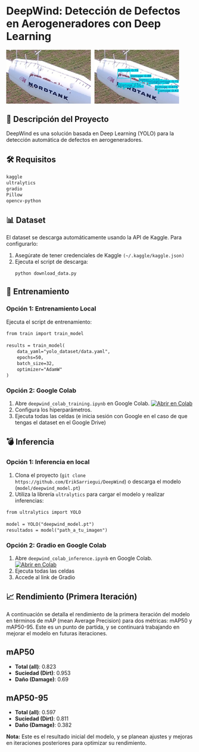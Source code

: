 # **DeepWind: Detección de Defectos en Aerogeneradores con Deep Learning**

<div style="display: flex;">
  <img src="examples/portada_1.png" alt="Descripción de la imagen 1" style="width: 45%; margin-right: 10px;">
  <img src="examples/portada_2.png" alt="Descripción de la imagen 2" style="width: 45%;">
</div>

## 🎯 **Descripción del Proyecto**
DeepWind es una solución basada en Deep Learning (YOLO) para la detección automática de defectos en aerogeneradores.

## 🛠️ **Requisitos**
```
kaggle
ultralytics
gradio
Pillow
opencv-python
```

## 📊 **Dataset**
El dataset se descarga automáticamente usando la API de Kaggle. Para configurarlo:

1. Asegúrate de tener credenciales de Kaggle `(~/.kaggle/kaggle.json)`
2. Ejecuta el script de descarga:
   ```
   python download_data.py
   ```
## 🚀 **Entrenamiento**
### **Opción 1: Entrenamiento Local**
Ejecuta el script de entrenamiento:
```
from train import train_model

results = train_model(
    data_yaml="yolo_dataset/data.yaml",
    epochs=50,
    batch_size=32,
    optimizer="AdamW"
)
```

### **Opción 2: Google Colab**
1. Abre `deepwind_colab_training.ipynb` en Google Colab. [![Abrir en Colab](https://colab.research.google.com/assets/colab-badge.svg)](https://colab.research.google.com/github/ErikSarriegui/DeepWind/blob/main/deepwind_colab_training.ipynb)
2. Configura los hiperparámetros.
3. Ejecuta todas las celdas (e inicia sesión con Google en el caso de que tengas el dataset en el Google Drive)

## 💣 **Inferencia**
### **Opción 1: Inferencia en local**
1. Clona el proyecto (`git clone https://github.com/ErikSarriegui/DeepWind`) o descarga el modelo (`model/deepwind_model.pt`)
2. Utiliza la librería `ultralytics` para cargar el modelo y realizar inferencias:
```
from ultralytics import YOLO

model = YOLO("deepwind_model.pt")
resultados = model("path_a_tu_imagen")
```

### **Opción 2: Gradio en Google Colab**
1. Abre `deepwind_colab_inference.ipynb` en Google Colab. [![Abrir en Colab](https://colab.research.google.com/assets/colab-badge.svg)](https://colab.research.google.com/github/ErikSarriegui/DeepWind/blob/main/deepwind_colab_inference.ipynb)
2. Ejecuta todas las celdas
3. Accede al link de Gradio

## 📈 **Rendimiento (Primera Iteración)**
A continuación se detalla el rendimiento de la primera iteración del modelo en términos de mAP (mean Average Precision) para dos métricas: mAP50 y mAP50-95. Este es un punto de partida, y se continuará trabajando en mejorar el modelo en futuras iteraciones.

## mAP50
- **Total (all)**: 0.823
- **Suciedad (Dirt)**: 0.953
- **Daño (Damage)**: 0.69

## mAP50-95
- **Total (all)**: 0.597
- **Suciedad (Dirt)**: 0.811
- **Daño (Damage)**: 0.382

**Nota:** Este es el resultado inicial del modelo, y se planean ajustes y mejoras en iteraciones posteriores para optimizar su rendimiento.
